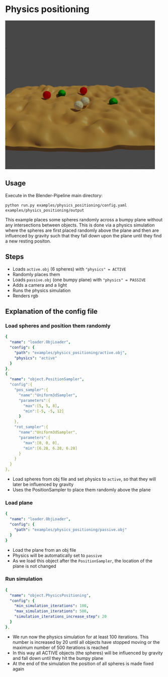 # Physics positioning

![](rendering.png)

## Usage

Execute in the Blender-Pipeline main directory:

```
python run.py examples/physics_positioning/config.yaml examples/physics_positioning/output
```

This example places some spheres randomly across a bumpy plane without any intersections between objects.
This is done via a physics simulation where the spheres are first placed randomly above the plane and then are influenced by gravity such that they fall down upon the plane until they find a new resting positon.

## Steps

* Loads `active.obj` (6 spheres) with `"physics" = ACTIVE`
* Randomly places them
* Loads `passive.obj` (one bumpy plane) with `"physics" = PASSIVE`
* Adds a camera and a light
* Runs the physics simulation
* Renders rgb

## Explanation of the config file

### Load spheres and position them randomly
```yaml
{
  "name": "loader.ObjLoader",
  "config": {
    "path": "examples/physics_positioning/active.obj",
    "physics": "active"
  }
},
{
  "name": "object.PositionSampler",
  "config":{
    "pos_sampler":{
      "name":"Uniform3dSampler",
      "parameters":{
        "max":[5, 5, 8],
        "min":[-5, -5, 12]
      }
    },
    "rot_sampler":{
      "name":"Uniform3dSampler",
      "parameters":{
        "max":[0, 0, 0],
        "min":[6.28, 6.28, 6.28]
      }
    }
  }
},
```

* Load spheres from obj file and set physics to `active`, so that they will later be influenced by gravity
* Uses the PositionSampler to place them randomly above the plane
 
 
### Load plane

```yaml
{
  "name": "loader.ObjLoader",
  "config": {
    "path": "examples/physics_positioning/passive.obj"
  }
}
```

* Load the plane from an obj file 
* Physics will be automatically set to `passive`
* As we load this object after the `PositionSampler`, the location of the plane is not changed

### Run simulation

```yaml
{
  "name": "object.PhysicsPositioning",
  "config": {
    "min_simulation_iterations": 100,
    "max_simulation_iterations": 500,
    "simulation_iterations_increase_step": 20
  }
},
```

* We run now the physics simulation for at least 100 iterations. This number is increased by 20 until all objects have stopped moving or the maximum number of 500 iterations is reached
* In this way all ACTIVE objects (the spheres) will be influenced by gravity and fall down until they hit the bumpy plane
* At the end of the simulation the position of all spheres is made fixed again